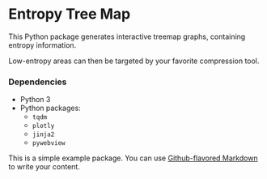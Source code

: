 # Entropy Tree Map

This Python package generates interactive treemap graphs, containing entropy information.

Low-entropy areas can then be targeted by your favorite compression tool.

### Dependencies

- Python 3
- Python packages:
  - `tqdm`
  - `plotly`
  - `jinja2`
  - `pywebview`

This is a simple example package. You can use
[Github-flavored Markdown](https://guides.github.com/features/mastering-markdown/)
to write your content.